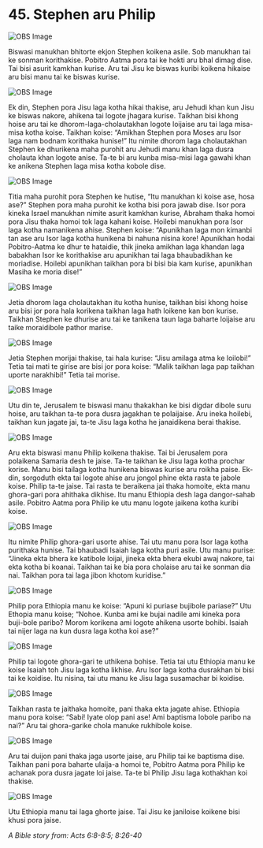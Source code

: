 # 45. Stephen aru Philip

![OBS Image](https://cdn.door43.org/obs/jpg/360px/obs-en-45-01.jpg)

Biswasi manukhan bhitorte ekjon Stephen koikena asile. Sob manukhan tai ke sonman korithakise. Pobitro Aatma pora tai ke hokti aru bhal dimag dise. Tai bisi asurit kamkhan kurise. Aru tai Jisu ke biswas kuribi koikena hikaise aru bisi manu tai ke biswas kurise. 

![OBS Image](https://cdn.door43.org/obs/jpg/360px/obs-en-45-02.jpg)

Ek din, Stephen pora Jisu laga kotha hikai thakise, aru Jehudi khan kun Jisu ke biswas nakore, ahikena tai logote jhagara kurise. Taikhan bisi khong hoise aru tai ke dhorom-laga-cholautakhan logote loijaise aru tai laga misa-misa kotha koise.  Taikhan koise: “Amikhan Stephen pora Moses aru Isor laga nam bodnam korithaka hunise!” Itu nimite dhorom laga cholautakhan Stephen ke dhurikena maha purohit aru Jehudi manu khan laga dusra cholauta khan logote anise. Ta-te bi aru kunba misa-misi laga gawahi khan ke anikena Stephen laga misa kotha kobole dise.  

![OBS Image](https://cdn.door43.org/obs/jpg/360px/obs-en-45-03.jpg)

Titia maha purohit pora Stephen ke hutise, “Itu manukhan ki koise ase, hosa ase?” Stephen pora maha purohit ke kotha bisi pora jawab dise. Isor pora kineka Israel manukhan nimite asurit kamkhan kurise, Abraham thaka homoi pora Jisu thaka homoi tok laga kahani koise. Hoilebi manukhan pora Isor laga kotha namanikena ahise.  Stephen koise: “Apunikhan laga mon kimanbi tan ase aru Isor laga kotha hunikena bi nahuna nisina kore! Apunikhan hodai Pobitro-Aatma ke dhur te hataidie, thik jineka amikhan laga khandan laga babakhan Isor ke korithakise aru apunikhan tai laga bhaubadikhan ke moriadise.  Hoilebi apunikhan taikhan pora bi bisi bia kam kurise, apunikhan Masiha ke moria dise!”

![OBS Image](https://cdn.door43.org/obs/jpg/360px/obs-en-45-04.jpg)

Jetia dhorom laga cholautakhan itu kotha hunise, taikhan bisi khong hoise aru bisi jor pora hala korikena taikhan laga hath loikene kan bon kurise. Taikhan Stephen ke dhurise aru tai ke tanikena taun laga baharte loijaise aru taike moraidibole pathor marise. 

![OBS Image](https://cdn.door43.org/obs/jpg/360px/obs-en-45-05.jpg)

Jetia Stephen morijai thakise, tai hala kurise: “Jisu amilaga atma ke loilobi!” Tetia tai mati te girise are bisi jor pora koise: “Malik taikhan laga pap taikhan uporte narakhibi!” Tetia tai morise.

![OBS Image](https://cdn.door43.org/obs/jpg/360px/obs-en-45-06.jpg)

Utu din te, Jerusalem te biswasi manu thakakhan ke bisi digdar dibole suru hoise, aru taikhan ta-te pora dusra jagakhan te polaijaise. Aru ineka hoilebi, taikhan kun jagate jai, ta-te Jisu laga kotha he janaidikena berai thakise. 

![OBS Image](https://cdn.door43.org/obs/jpg/360px/obs-en-45-07.jpg)

Aru ekta biswasi manu Philip koikena thakise. Tai bi Jerusalem pora polaikena Samaria desh te jaise. Ta-te taikhan ke Jisu laga kotha prochar korise. Manu bisi tailaga kotha hunikena biswas kurise aru roikha paise. Ek-din, sorgoduth ekta tai logote ahise aru jongol phine ekta rasta te jabole koise. Philip ta-te jaise. Tai rasta te beraikena jai thaka homoite, ekta manu ghora-gari pora ahithaka dikhise. Itu manu Ethiopia desh laga dangor-sahab asile. Pobitro Aatma pora Philip ke utu manu logote jaikena kotha kuribi koise.

![OBS Image](https://cdn.door43.org/obs/jpg/360px/obs-en-45-08.jpg)

Itu nimite Philip ghora-gari usorte ahise. Tai utu manu pora Isor laga kotha purithaka hunise. Tai bhaubadi Isaiah laga kotha puri asile. Utu manu purise: “Jineka ekta bhera ke katibole loijai, jineka ekta bhera ekubi awaj nakore, tai ekta kotha bi koanai. Taikhan tai ke bia pora cholaise aru tai ke sonman dia nai. Taikhan pora tai laga jibon khotom kuridise.”

![OBS Image](https://cdn.door43.org/obs/jpg/360px/obs-en-45-09.jpg)

Philip pora Ethiopia manu ke koise: “Apuni ki puriase bujibole pariase?” Utu Ethopia manu koise; “Nohoe. Kunba ami ke bujai nadile ami kineka pora buji-bole paribo? Morom korikena ami logote ahikena usorte bohibi. Isaiah tai nijer laga na kun dusra laga kotha koi ase?”

![OBS Image](https://cdn.door43.org/obs/jpg/360px/obs-en-45-10.jpg)

Philip tai logote ghora-gari te uthikena bohise. Tetia tai utu Ethiopia manu ke koise Isaiah toh Jisu laga kotha likhise. Aru Isor laga kotha dusrakhan bi bisi tai ke koidise. Itu nisina, tai utu manu ke Jisu laga susamachar bi koidise.

![OBS Image](https://cdn.door43.org/obs/jpg/360px/obs-en-45-11.jpg)

Taikhan rasta te jaithaka homoite, pani thaka ekta jagate ahise. Ethiopia manu pora koise: “Sabi! Iyate olop pani ase! Ami baptisma lobole paribo na nai?” Aru tai ghora-garike chola manuke rukhibole koise. 

![OBS Image](https://cdn.door43.org/obs/jpg/360px/obs-en-45-12.jpg)

Aru tai duijon pani thaka jaga usorte jaise, aru Philip tai ke baptisma dise. Taikhan pani pora baharte ulaija-a homoi te, Pobitro Aatma pora Philip ke achanak pora dusra jagate loi jaise. Ta-te bi Philip Jisu laga kothakhan koi thakise. 

![OBS Image](https://cdn.door43.org/obs/jpg/360px/obs-en-45-13.jpg)

Utu Ethiopia manu tai laga ghorte jaise. Tai Jisu ke janiloise koikene bisi khusi pora jaise.

_A Bible story from: Acts 6:8-8:5; 8:26-40_


